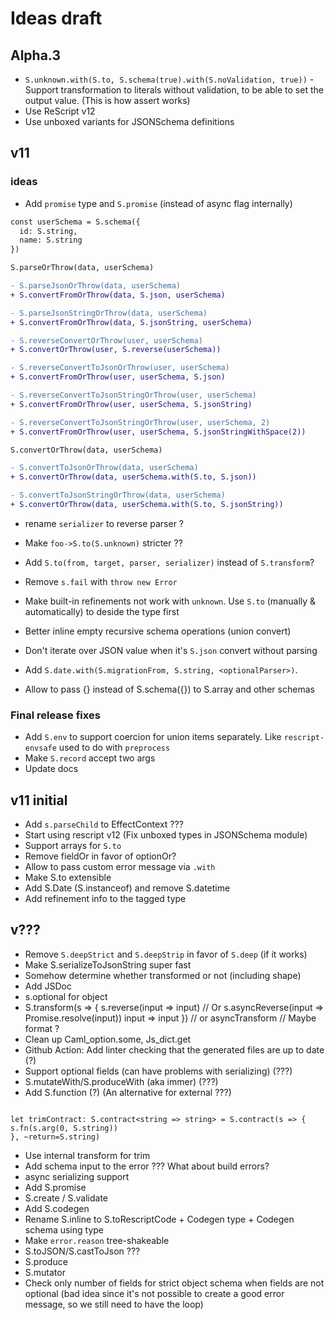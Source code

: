 # Ideas draft

## Alpha.3

- `S.unknown.with(S.to, S.schema(true).with(S.noValidation, true))` - Support transformation to literals without validation, to be able to set the output value. (This is how assert works)
- Use ReScript v12
- Use unboxed variants for JSONSchema definitions

## v11

### ideas

- Add `promise` type and `S.promise` (instead of async flag internally)

```diff
const userSchema = S.schema({
  id: S.string,
  name: S.string
})

S.parseOrThrow(data, userSchema)

- S.parseJsonOrThrow(data, userSchema)
+ S.convertFromOrThrow(data, S.json, userSchema)

- S.parseJsonStringOrThrow(data, userSchema)
+ S.convertFromOrThrow(data, S.jsonString, userSchema)

- S.reverseConvertOrThrow(user, userSchema)
+ S.convertOrThrow(user, S.reverse(userSchema))

- S.reverseConvertToJsonOrThrow(user, userSchema)
+ S.convertFromOrThrow(user, userSchema, S.json)

- S.reverseConvertToJsonStringOrThrow(user, userSchema)
+ S.convertFromOrThrow(user, userSchema, S.jsonString)

- S.reverseConvertToJsonStringOrThrow(user, userSchema, 2)
+ S.convertFromOrThrow(user, userSchema, S.jsonStringWithSpace(2))

S.convertOrThrow(data, userSchema)

- S.convertToJsonOrThrow(data, userSchema)
+ S.convertOrThrow(data, userSchema.with(S.to, S.json))

- S.convertToJsonStringOrThrow(data, userSchema)
+ S.convertOrThrow(data, userSchema.with(S.to, S.jsonString))
```

- rename `serializer` to reverse parser ?
- Make `foo->S.to(S.unknown)` stricter ??

- Add `S.to(from, target, parser, serializer)` instead of `S.transform`?
- Remove `s.fail` with `throw new Error`
- Make built-in refinements not work with `unknown`. Use `S.to` (manually & automatically) to deside the type first
- Better inline empty recursive schema operations (union convert)
- Don't iterate over JSON value when it's `S.json` convert without parsing
- Add `S.date.with(S.migrationFrom, S.string, <optionalParser>)`.
- Allow to pass {} instead of S.schema({}) to S.array and other schemas

### Final release fixes

- Add `S.env` to support coercion for union items separately. Like `rescript-envsafe` used to do with `preprocess`
- Make `S.record` accept two args
- Update docs

## v11 initial

- Add `s.parseChild` to EffectContext ???
- Start using rescript v12 (Fix unboxed types in JSONSchema module)
- Support arrays for `S.to`
- Remove fieldOr in favor of optionOr?
- Allow to pass custom error message via `.with`
- Make S.to extensible
- Add S.Date (S.instanceof) and remove S.datetime
- Add refinement info to the tagged type

## v???

- Remove `S.deepStrict` and `S.deepStrip` in favor of `S.deep` (if it works)
- Make S.serializeToJsonString super fast
- Somehow determine whether transformed or not (including shape)
- Add JSDoc
- s.optional for object
- S.transform(s => {
  s.reverse(input => input) // Or s.asyncReverse(input => Promise.resolve(input))
  input => input
  }) // or asyncTransform // Maybe format ?
- Clean up Caml_option.some, Js_dict.get
- Github Action: Add linter checking that the generated files are up to date (?)
- Support optional fields (can have problems with serializing) (???)
- S.mutateWith/S.produceWith (aka immer) (???)
- Add S.function (?) (An alternative for external ???)

```

let trimContract: S.contract<string => string> = S.contract(s => {
s.fn(s.arg(0, S.string))
}, ~return=S.string)

```

- Use internal transform for trim
- Add schema input to the error ??? What about build errors?
- async serializing support
- Add S.promise
- S.create / S.validate
- Add S.codegen
- Rename S.inline to S.toRescriptCode + Codegen type + Codegen schema using type
- Make `error.reason` tree-shakeable
- S.toJSON/S.castToJson ???
- S.produce
- S.mutator
- Check only number of fields for strict object schema when fields are not optional (bad idea since it's not possible to create a good error message, so we still need to have the loop)

```

```
